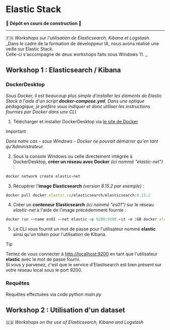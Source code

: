 # Elastic Stack
__🚧 Dépôt en cours de construction 🚧__  
***
🇫🇷 _Workshops sur l'utilisation de Elasticsearch, Kibana et Logstash._  
_Dans le cadre de la formation de développeur IA, nous avons réalisé une veille sur Elastic Stack.  
Celle-ci s'accompagne de deux workshops faits sous Windows 11.  _

## Workshop 1 : Elasticsearch / Kibana
### DockerDesktop
_Sous Docker, il est beaucoup plus simple d'installer les éléments de Elastic Stack à l'aide d'un script __docker-compose.yml__. Dans une optique pédagogique, je préfère vous indiquer et donc utiliser les instructions fournies par Docker dans une CLI._

1. Télécharger et installer DockerDesktop via [le site de Docker](https://www.docker.com/products/docker-desktop/)
> [!IMPORTANT]  
> _Dans notre cas - sous Windows - Docker ne pouvait démarrer qu'en tant qu'Administrateur._  

2. Sous la console Windows ou celle directement intégrée à DockerDesktop, __créer un réseau avec Docker__ _(ici nommé "elastic-net")_ : 
```ruby
docker network create elastic-net
```
3. Récupérer l'__image Elasticsearch__ _(version 8.15.2 par exemple)_ :
```ruby
docker pull docker.elastic.co/elasticsearch/elasticsearch:8.15.2
```
4. Créer un __conteneur Elasticsearch__ _(ici nommé "es01")_ sur le réseau _elastic-net_ à l'aide de l'image précédemment fournie :
```ruby
docker run --name es01 --net elastic -p 9200:9200 -it -m 1GB docker.elastic.co/elasticsearch/elasticsearch:8.15.2
```
5. Le CLI vous fournit un mot de passe pour l'utilisateur nommé __elastic__ ainsi qu'un token pour l'utilisation de Kibana.
> [!TIP]
> Tentez de vous connecter à [http://localhost:9200](http://localhost:9200) en tant que l'utilisateur __elastic__ avec le mot de passe fourni.  
> Si vous y parvenez, c'est que le service d'Elastisearch est bien présent sur votre réseau local sous le port 9200.

### Requêtes
Requêtes effectuées via code python _main.py_

## Workshop 2 : Utilisation d'un dataset

🇬🇧 _Workshops on the use of Elasticsearch, Kibana and Logstash_
